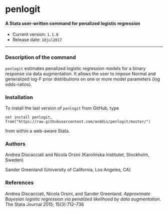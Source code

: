 # penlogit
#### A Stata user-written command for penalized logistic regression

- Current version: `1.1.0` 
- Release date: `18jul2017`

---


### Description of the command
`penlogit`  estimates penalized logistic regression models for a binary response via data augmentation. It allows the user to impose Normal and
    generalized log-F prior distributions on one or more model parameters (log odds-ratios).


### Installation
To install the last version of `penlogit` from GitHub, type
```
net install penlogit, from("https://raw.githubusercontent.com/anddis/penlogit/master/")
```
from within a web-aware Stata.


### Authors
Andrea Discacciati and Nicola Orsini (Karolinska Institutet, Stockholm, Sweden)

Sander Greenland (University of California, Los Angeles, CA)


### References
Andrea Discacciati, Nicola Orsini, and Sander Greenland. _Approximate Bayesian logistic regression via penalized likelihood by data augmentation._ The Stata Journal 2015; 15(3):712–736

